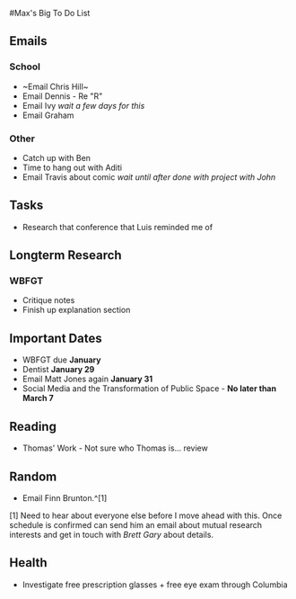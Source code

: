 #Max's Big To Do List

## Emails

### School

* ~Email Chris Hill~
* Email Dennis - Re "R"
* Email Ivy *wait a few days for this*
* Email Graham  

### Other

* Catch up with Ben
* Time to hang out with Aditi
* Email Travis about comic *wait until after done with project with John*

## Tasks

* Research that conference that Luis reminded me of

## Longterm Research

### WBFGT

* Critique notes
* Finish up explanation section

## Important Dates

* WBFGT due **January**
* Dentist **January 29**
* Email Matt Jones again **January 31**
* Social Media and the Transformation of Public Space - **No later than March 7**

## Reading

* Thomas' Work - Not sure who Thomas is... review

## Random

* Email Finn Brunton.^[1]

[1] Need to hear about everyone else before I move ahead with this. Once schedule is confirmed can send him an email about mutual research interests and get in touch with *Brett Gary* about details.

## Health

* Investigate free prescription glasses + free eye exam through Columbia
